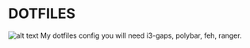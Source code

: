 # DOTFILES
![alt text](https://cdn.discordapp.com/attachments/453276566122659844/560325173958541312/unknown.png)
My dotfiles config
you will need i3-gaps, polybar, feh, ranger.
